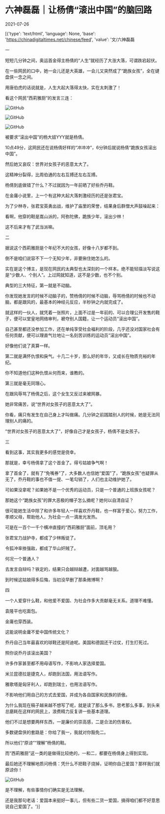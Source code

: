 # 六神磊磊｜让杨倩“滚出中国”的脑回路

2021-07-26

[{'type': 'text/html', 'language': None, 'base': 'https://chinadigitaltimes.net/chinese/feed', 'value': '文/六神磊磊

一

短短几分钟之间，奥运首金得主杨倩的“人生”就经历了大涨大落，可谓跌宕起伏。

在一些网民的口中，她一会儿还是大英雄，一会儿又突然成了“跪族女孩”，全在键盘侠一念之间。

用唐伯虎的话说就是，人生大起大落得太快，实在太刺激了！

看这个网民“西莉雅厨”的发言三连：

![GitHub](https://chinadigitaltimes.net/chinese/files/2021/07/post-668744-60fe61633c1e0.)

![GitHub](https://chinadigitaltimes.net/chinese/files/2021/07/post-668744-60fe61636dc63.)

![GitHub](https://chinadigitaltimes.net/chinese/files/2021/07/post-668744-60fe616392969.)

被要求“滚出中国”的杨大妞YYY就是杨倩。

10点49分，这网民还在说杨倩好样的“冲冲冲”，6分钟后就说杨倩“跪族女孩滚出中国”。

然后她又哀叹：世界对女孩子的恶意太大了。

这精神分裂得，比周伯通的左右互搏还左右互搏。

杨倩到底做错了什么？不过就因为一年前晒了好些乔丹鞋。

在金庸小说里，上一个有这种大起大落刺激经历的还是张君宝。

为了少林寺，张君宝英勇出战，维护了庙里的荣誉，结果身后群僧大声鼓噪起来：

看啊，他穿的鞋是嵩山派的，阿弥陀佛，跪族少年，滚出少林！

这不后来才有了武当派嘛。

二

据说这个西莉雅厨是个年纪不大的女孩，好像十八岁都不到。

倒不是咱们说容不下一个无知少年，非要揪住她怎么的。

实在是这个博主，是现在网民的太典型也太深刻的一个样本。绝不能轻描淡写说这是“少数人、个别人”。上过网就知道，这不是少数，也不个别。

典型的三大特征，第一就是不动脑。

你发现她发言的时候不动脑子的，赞杨倩的时候不动脑，辱骂杨倩的时候也不动脑，都是跟风的，最基本的神经元反应，半秒钟之内就完成了。

就这样的一伙人，就凭着一张照片，上面不过是一年前的、可以合理公开发售的鞋子，便可以堂皇地网络审判，褫夺别人国籍，让一个运动员“滚出中国”。

自己甚至都还没参加工作，还在单纯享受社会福利的阶段，几乎还没对国家社会有任何贡献，便可以理直气壮地让一名刻苦训练的运动员“滚出中国”。

好像他们说了真算一样。

第二就是满怀仇恨和戾气。十几二十岁，那么好的年华，又成长在物质充裕的年纪。

你不知道他们这种仇恨从何而来，谁教的。

第三就是毫无同理心。

在跟风辱骂了杨倩之后，这个女生又反过来被网暴。

她非常痛苦，说“世界对女孩子的恶意太大了”。

你看，痛只有发生在自己身上才叫做痛。几分钟之前践踏别人的时候，她是无法同理别人的痛的。

“世界对女孩子的恶意太大了”，好像自己才是女孩子，杨倩不是女孩子。

三

看到这事，其实我更多的感觉是侥幸。

那就是，幸亏杨倩拿了这个首金了。得亏姑娘争气啊！

拿了首金了，就有了“免嘴券”了，大多数人也信她“爱国”了，“跪族女孩”也疑罪从无了，乔丹鞋的事也不值一提、一笔勾销了，人们也主动维护她了。

可如果没拿呢？如果她不是一个优秀的运动员，只是一个普通的上班族女孩呢？

那她这个“跪族女孩”的罪大恶极的帽子怎么摘呢？她何以自清自证？

很可能她生活中除了和许多年轻人一样喜欢乔丹鞋，也一样富于爱心，努力工作，孝顺父母，帮助他人，为社会一点一滴发光发热。

可是在一百个一千个横冲直撞的“西莉雅厨”面前，顶毛用？

张君宝力战护寺，都成了少林叛徒了。

令狐冲率挫强敌，都成了华山奸贼了。

何况一个普通人？

去发言自辩吗？铁定的，结果只会越辩越遭，对面越骂越狠。

到时候这姑娘得多后悔，当初没早删了那条微博啊？

四

一个人爱穿什么鞋，和他爱不爱国、为社会作多大贡献毫无关系。道理不难懂。

袁隆平也吃面包。

金庸也穿西装。

这能说明金庸不爱中国传统文化？

乔丹自己当年最喜欢的球鞋还是阿迪呢。美国和德国还干过仗，打生打死过。

照你说乔丹该滚出美国？

许多作家甚至都不用母语写作，不影响人家选择爱国。

米兰昆德拉是捷克人，却跑到法国，用法语写作。

雅歌塔是匈牙利人，却跑到瑞士，也用法语写作。

不影响他们用自己的方式去爱国，并成为各自国家和民族的骄傲。

为什么我现在稿子越来越不想写了呢，就是读了那么多书，思考那么多事，到头来总磨耗在这样的网民上，浪费精力反复讲一些基本道理。

他们不过是想要两样东西，一是廉价的崇高感，二是合法的伤害权。

多数键盘侠的套路是：你给了我一，我就对你豁免二。

所以他们“原谅”“理解”杨倩的鞋。

而“西莉雅厨”这一类的是做得比较绝的，一和二，都要在杨倩身上得到实现。

最后她还不理解地质问杨倩：凭什么不把鞋子烧掉，证明你自己爱国？那样我们就原谅你！

![GitHub](https://chinadigitaltimes.net/chinese/files/2021/07/post-668744-60fe6163bca41.)

是不理解，有些事情你们确实是无法理解。

还是我那句老话：爱国本来挺好一事儿，但有些二货一爱国，搞得咱们都不好意思说自己爱国了。'}]